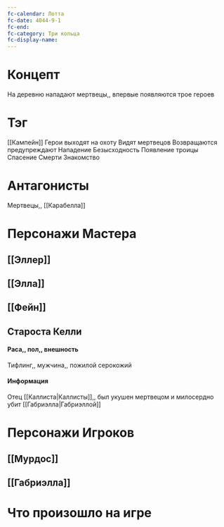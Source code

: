 ```yaml
---
fc-calendar: Лотта
fc-date: 4044-9-1
fc-end: 
fc-category: Три кольца
fc-display-name:
---
```

# Концепт
На деревню нападают мертвецы,, впервые появляются трое героев
# Тэг
[[Кампейн]]
Герои выходят на охоту
Видят мертвецов
Возвращаются предупреждают
Нападение
Безысходность
Появление троицы
Спасение
Смерти
Знакомство
# Антагонисты
Мертвецы,, [[Карабелла]]
# Персонажи Мастера
## [[Эллер]]
## [[Элла]]
## [[Фейн]]
## Староста Келли
#### Раса,, пол,, внешность
Тифлинг,, мужчина,, пожилой серокожий
#### Информация
Отец [[Каллиста|Каллисты]],, был укушен мертвецом и милосердно убит [[Габриэлла|Габриэллой]]
# Персонажи Игроков
## [[Мурдос]]
## [[Габриэлла]]
# Что произошло на игре
